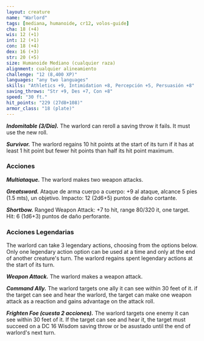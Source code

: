 ```yaml
---
layout: creature
name: "Warlord"
tags: [mediana, humanoide, cr12, volos-guide]
cha: 18 (+4)
wis: 12 (+1)
int: 12 (+1)
con: 18 (+4)
dex: 16 (+3)
str: 20 (+5)
size: Humanoide Mediano (cualquier raza)
alignment: cualquier alineamiento
challenge: "12 (8,400 XP)"
languages: "any two languages"
skills: "Athletics +9, Intimidation +8, Percepción +5, Persuasión +8"
saving_throws: "Str +9, Des +7, Con +8"
speed: "30 ft."
hit_points: "229 (27d8+108)"
armor_class: "18 (plate)"
---
```


***Indomitable (3/Día).*** The warlord can reroll a saving throw it fails. It must use the new roll.

***Survivor.*** The warlord regains 10 hit points at the start of its turn if it has at least 1 hit point but fewer hit points than half its hit point maximum.

### Acciones

***Multiataque.*** The warlord makes two weapon attacks.

***Greatsword.*** Ataque de arma cuerpo a cuerpo: +9 al ataque, alcance 5 pies (1.5 mts), un objetivo. Impacto: 12 (2d6+5) puntos de daño cortante.

***Shortbow.*** Ranged Weapon Attack: +7 to hit, range 80/320 it, one target. Hit: 6 (1d6+3) puntos de daño perforante.

### Acciones Legendarias

The warlord can take 3 legendary actions, choosing from the options below. Only one legendary action option can be used at a time and only at the end of another creature's turn. The warlord regains spent legendary actions at the start of its turn.

***Weapon Attack.*** The warlord makes a weapon attack.

***Command Ally.*** The warlord targets one ally it can see within 30 feet of it. if the target can see and hear the warlord, the target can make one weapon attack as a reaction and gains advantage on the attack roll.

***Frighten Foe (cuesta 2 acciones).*** The warlord targets one enemy it can see within 30 feet of it. If the target can see and hear it, the target must succeed on a DC 16 Wisdom saving throw or be asustado until the end of warlord's next turn.